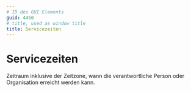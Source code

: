 ```yaml
---
# ID des GUI Elements
guid: 4450
# title, used as window title
title: Servicezeiten
---
```


# Servicezeiten

Zeitraum inklusive der Zeitzone, wann die verantwortliche Person oder Organisation erreicht werden kann.

